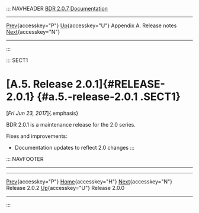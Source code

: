 ::: NAVHEADER
  [BDR 2.0.7 Documentation](index.md)
  ----------------------------------------------------------- ---------------------------------------- --------------------------- -----------------------------------------------------------
  [Prev](release-2.0.2.md "Release 2.0.2"){accesskey="P"}   [Up](releasenotes.md){accesskey="U"}    Appendix A. Release notes    [Next](release-2.0.0.md "Release 2.0.0"){accesskey="N"}

------------------------------------------------------------------------
:::

::: SECT1
# [A.5. Release 2.0.1]{#RELEASE-2.0.1} {#a.5.-release-2.0.1 .SECT1}

[*Fri Jun 23, 2017*]{.emphasis}

BDR 2.0.1 is a maintenance release for the 2.0 series.

Fixes and improvements:

-   Documentation updates to reflect 2.0 changes
:::

::: NAVFOOTER

------------------------------------------------------------------------

  ------------------------------------------- ---------------------------------------- -------------------------------------------
  [Prev](release-2.0.2.md){accesskey="P"}      [Home](index.md){accesskey="H"}       [Next](release-2.0.0.md){accesskey="N"}
  Release 2.0.2                                [Up](releasenotes.md){accesskey="U"}                                Release 2.0.0
  ------------------------------------------- ---------------------------------------- -------------------------------------------
:::
